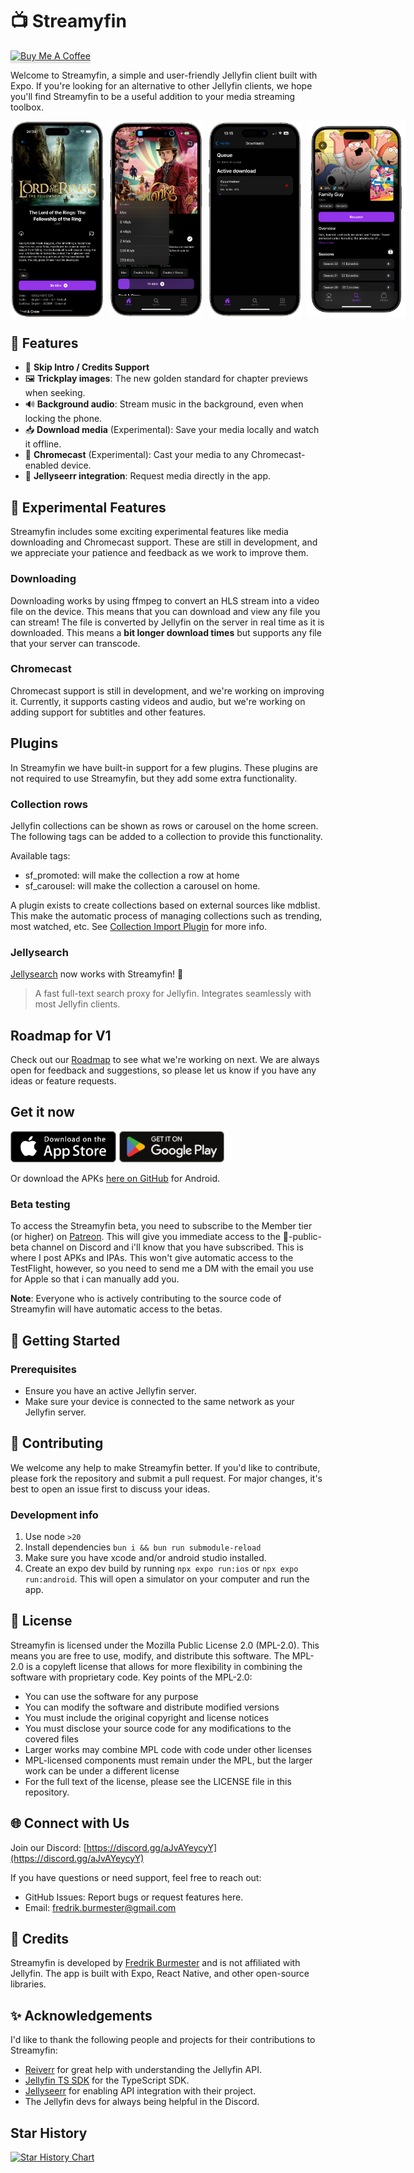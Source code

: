 # 📺 Streamyfin

<a href="https://www.buymeacoffee.com/fredrikbur3" target="_blank"><img src="https://www.buymeacoffee.com/assets/img/custom_images/orange_img.png" alt="Buy Me A Coffee" style="height: 41px !important;width: 174px !important;box-shadow: 0px 3px 2px 0px rgba(190, 190, 190, 0.5) !important;-webkit-box-shadow: 0px 3px 2px 0px rgba(190, 190, 190, 0.5) !important;" ></a>

Welcome to Streamyfin, a simple and user-friendly Jellyfin client built with Expo. If you're looking for an alternative to other Jellyfin clients, we hope you'll find Streamyfin to be a useful addition to your media streaming toolbox.

<div style="display: flex; flex-direction: row; gap: 8px">
  <img width=150 src="./assets/images/screenshots/screenshot1.png" />
  <img width=150 src="./assets/images/screenshots/screenshot3.png" />
  <img width=150 src="./assets/images/screenshots/screenshot2.png" />
  <img width=159 src="./assets/images/jellyseerr.PNG"/>
</div>

## 🌟 Features

- 🚀 **Skip Intro / Credits Support**
- 🖼️ **Trickplay images**: The new golden standard for chapter previews when seeking.
- 🔊 **Background audio**: Stream music in the background, even when locking the phone.
- 📥 **Download media** (Experimental): Save your media locally and watch it offline.
- 📡 **Chromecast** (Experimental): Cast your media to any Chromecast-enabled device.
- 🤖 **Jellyseerr integration**: Request media directly in the app.

## 🧪 Experimental Features

Streamyfin includes some exciting experimental features like media downloading and Chromecast support. These are still in development, and we appreciate your patience and feedback as we work to improve them.

### Downloading

Downloading works by using ffmpeg to convert an HLS stream into a video file on the device. This means that you can download and view any file you can stream! The file is converted by Jellyfin on the server in real time as it is downloaded. This means a **bit longer download times** but supports any file that your server can transcode.

### Chromecast

Chromecast support is still in development, and we're working on improving it. Currently, it supports casting videos and audio, but we're working on adding support for subtitles and other features.

## Plugins

In Streamyfin we have built-in support for a few plugins. These plugins are not required to use Streamyfin, but they add some extra functionality.

### Collection rows

Jellyfin collections can be shown as rows or carousel on the home screen.
The following tags can be added to a collection to provide this functionality.

Available tags:

- sf_promoted: will make the collection a row at home
- sf_carousel: will make the collection a carousel on home.

A plugin exists to create collections based on external sources like mdblist. This make the automatic process of managing collections such as trending, most watched, etc.
See [Collection Import Plugin](https://github.com/lostb1t/jellyfin-plugin-collection-import) for more info.

### Jellysearch

[Jellysearch](https://gitlab.com/DomiStyle/jellysearch) now works with Streamyfin! 🚀

> A fast full-text search proxy for Jellyfin. Integrates seamlessly with most Jellyfin clients.

## Roadmap for V1

Check out our [Roadmap](https://github.com/users/fredrikburmester/projects/5) to see what we're working on next. We are always open for feedback and suggestions, so please let us know if you have any ideas or feature requests.

## Get it now

<div style="display: flex; gap: 5px;">
  <a href="https://apps.apple.com/app/streamyfin/id6593660679?l=en-GB"><img height=50 alt="Get Streamyfin on App Store" src="./assets/Download_on_the_App_Store_Badge.png"/></a>
  <a href="https://play.google.com/store/apps/details?id=com.fredrikburmester.streamyfin"><img height=50 alt="Get the beta on Google Play" src="./assets/Google_Play_Store_badge_EN.svg"/></a>
</div>

Or download the APKs [here on GitHub](https://github.com/streamyfin/streamyfin/releases) for Android.

### Beta testing

To access the Streamyfin beta, you need to subscribe to the Member tier (or higher) on [Patreon](https://www.patreon.com/streamyfin). This will give you immediate access to the ⁠🧪-public-beta channel on Discord and i'll know that you have subscribed. This is where I post APKs and IPAs. This won't give automatic access to the TestFlight, however, so you need to send me a DM with the email you use for Apple so that i can manually add you.

 **Note**: Everyone who is actively contributing to the source code of Streamyfin will have automatic access to the betas.

## 🚀 Getting Started

### Prerequisites

- Ensure you have an active Jellyfin server.
- Make sure your device is connected to the same network as your Jellyfin server.

## 🙌 Contributing

We welcome any help to make Streamyfin better. If you'd like to contribute, please fork the repository and submit a pull request. For major changes, it's best to open an issue first to discuss your ideas.

### Development info

1. Use node `>20`
2. Install dependencies `bun i && bun run submodule-reload`
3. Make sure you have xcode and/or android studio installed.
4. Create an expo dev build by running `npx expo run:ios` or `npx expo run:android`. This will open a simulator on your computer and run the app.

## 📄 License

Streamyfin is licensed under the Mozilla Public License 2.0 (MPL-2.0).
This means you are free to use, modify, and distribute this software. The MPL-2.0 is a copyleft license that allows for more flexibility in combining the software with proprietary code.
Key points of the MPL-2.0:

- You can use the software for any purpose
- You can modify the software and distribute modified versions
- You must include the original copyright and license notices
- You must disclose your source code for any modifications to the covered files
- Larger works may combine MPL code with code under other licenses
- MPL-licensed components must remain under the MPL, but the larger work can be under a different license
- For the full text of the license, please see the LICENSE file in this repository.

## 🌐 Connect with Us

Join our Discord: [https://discord.gg/aJvAYeycyY](https://discord.gg/aJvAYeycyY)

If you have questions or need support, feel free to reach out:

- GitHub Issues: Report bugs or request features here.
- Email: [fredrik.burmester@gmail.com](mailto:fredrik.burmester@gmail.com)

## 📝 Credits

Streamyfin is developed by [Fredrik Burmester](https://github.com/fredrikburmester) and is not affiliated with Jellyfin. The app is built with Expo, React Native, and other open-source libraries.

## ✨ Acknowledgements

I'd like to thank the following people and projects for their contributions to Streamyfin:

- [Reiverr](https://github.com/aleksilassila/reiverr) for great help with understanding the Jellyfin API.
- [Jellyfin TS SDK](https://github.com/jellyfin/jellyfin-sdk-typescript) for the TypeScript SDK.
- [Jellyseerr](https://github.com/Fallenbagel/jellyseerr) for enabling API integration with their project.
- The Jellyfin devs for always being helpful in the Discord.

## Star History

[![Star History Chart](https://api.star-history.com/svg?repos=streamyfin/streamyfin&type=Date)](https://star-history.com/#streamyfin/streamyfin&Date)
